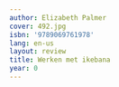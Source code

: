 ```yaml
---
author: Elizabeth Palmer
cover: 492.jpg
isbn: '9789069761978'
lang: en-us
layout: review
title: Werken met ikebana
year: 0
---
```


